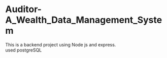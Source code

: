 # Auditor-A_Wealth_Data_Management_System
This is a backend project using Node js and express.
<br>
used postgreSQL
<br>
